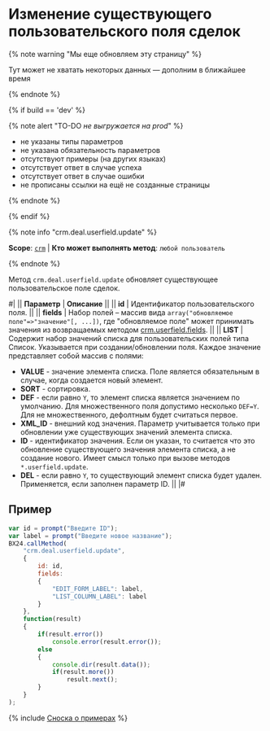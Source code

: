 # Изменение существующего пользовательского поля сделок

{% note warning "Мы еще обновляем эту страницу" %}

Тут может не хватать некоторых данных — дополним в ближайшее время

{% endnote %}

{% if build == 'dev' %}

{% note alert "TO-DO _не выгружается на prod_" %}

- не указаны типы параметров
- не указана обязательность параметров
- отсутствуют примеры (на других языках)
- отсутствует ответ в случае успеха
- отсутствует ответ в случае ошибки
- не прописаны ссылки на ещё не созданные страницы

{% endnote %}

{% endif %}

{% note info "crm.deal.userfield.update" %}

**Scope**: [`crm`](../../../scopes/permissions.md) | **Кто может выполнять метод**: `любой пользователь`

{% endnote %}

Метод `crm.deal.userfield.update` обновляет существующее пользовательское поле сделок.

#|
|| **Параметр** | **Описание** ||
|| **id** | Идентификатор пользовательского поля. ||
|| **fields** | Набор полей – массив вида `array("обновляемое поле"=>"значение"[, ...])`, где "обновляемое поле" может принимать значения из возвращаемых методом [crm.userfield.fields](.). ||
|| **LIST** | Содержит набор значений списка для пользовательских полей типа Список. Указывается при создании/обновлении поля. Каждое значение представляет собой массив с полями: 
- **VALUE** - значение элемента списка. Поле является обязательным в случае, когда создается новый элемент. 
- **SORT** - сортировка. 
- **DEF** - если равно `Y`, то элемент списка является значением по умолчанию. Для множественного поля допустимо несколько `DEF=Y`. Для не множественного, дефолтным будет считаться первое. 
- **XML_ID** - внешний код значения. Параметр учитывается только при обновлении уже существующих значений элемента списка. 
- **ID** - идентификатор значения. Если он указан, то считается что это обновление существующего значения элемента списка, а не создание нового. Имеет смысл только при вызове методов `*.userfield.update`. 
- **DEL** - если равно `Y`, то существующий элемент списка будет удален. Применяется, если заполнен параметр ID. ||
|#

## Пример

```js
var id = prompt("Введите ID");
var label = prompt("Введите новое название");
BX24.callMethod(
    "crm.deal.userfield.update",
    {
        id: id,
        fields:
        {
            "EDIT_FORM_LABEL": label,
            "LIST_COLUMN_LABEL": label
        }
    },
    function(result)
    {
        if(result.error())
            console.error(result.error());
        else
        {
            console.dir(result.data());             
            if(result.more())
                result.next();                        
        }
    }
);
```

{% include [Сноска о примерах](../../../../_includes/examples.md) %}